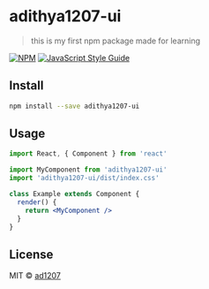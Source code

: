 # adithya1207-ui

> this is my first npm package made for learning

[![NPM](https://img.shields.io/npm/v/adithya1207-ui.svg)](https://www.npmjs.com/package/adithya1207-ui) [![JavaScript Style Guide](https://img.shields.io/badge/code_style-standard-brightgreen.svg)](https://standardjs.com)

## Install

```bash
npm install --save adithya1207-ui
```

## Usage

```jsx
import React, { Component } from 'react'

import MyComponent from 'adithya1207-ui'
import 'adithya1207-ui/dist/index.css'

class Example extends Component {
  render() {
    return <MyComponent />
  }
}
```

## License

MIT © [ad1207](https://github.com/ad1207)
